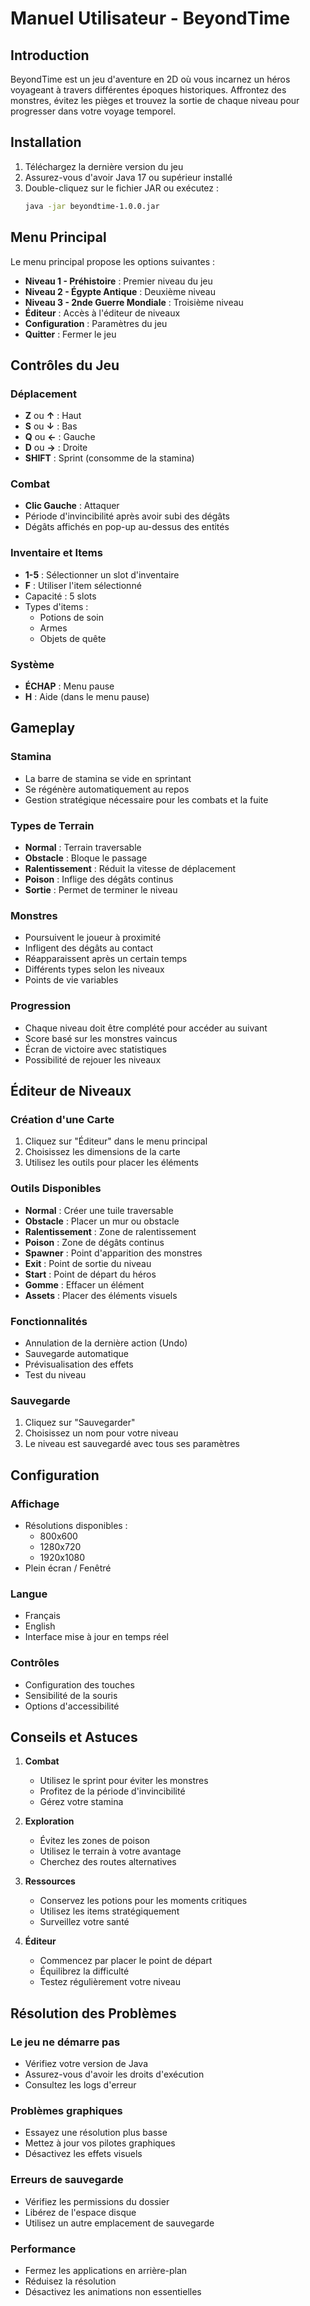 # Manuel Utilisateur - BeyondTime

## Introduction

BeyondTime est un jeu d'aventure en 2D où vous incarnez un héros voyageant à travers différentes époques historiques. Affrontez des monstres, évitez les pièges et trouvez la sortie de chaque niveau pour progresser dans votre voyage temporel.

## Installation

1. Téléchargez la dernière version du jeu
2. Assurez-vous d'avoir Java 17 ou supérieur installé
3. Double-cliquez sur le fichier JAR ou exécutez :
   ```bash
   java -jar beyondtime-1.0.0.jar
   ```

## Menu Principal

Le menu principal propose les options suivantes :
- **Niveau 1 - Préhistoire** : Premier niveau du jeu
- **Niveau 2 - Égypte Antique** : Deuxième niveau
- **Niveau 3 - 2nde Guerre Mondiale** : Troisième niveau
- **Éditeur** : Accès à l'éditeur de niveaux
- **Configuration** : Paramètres du jeu
- **Quitter** : Fermer le jeu

## Contrôles du Jeu

### Déplacement
- **Z** ou **↑** : Haut
- **S** ou **↓** : Bas
- **Q** ou **←** : Gauche
- **D** ou **→** : Droite
- **SHIFT** : Sprint (consomme de la stamina)

### Combat
- **Clic Gauche** : Attaquer
- Période d'invincibilité après avoir subi des dégâts
- Dégâts affichés en pop-up au-dessus des entités

### Inventaire et Items
- **1-5** : Sélectionner un slot d'inventaire
- **F** : Utiliser l'item sélectionné
- Capacité : 5 slots
- Types d'items :
  - Potions de soin
  - Armes
  - Objets de quête

### Système
- **ÉCHAP** : Menu pause
- **H** : Aide (dans le menu pause)

## Gameplay

### Stamina
- La barre de stamina se vide en sprintant
- Se régénère automatiquement au repos
- Gestion stratégique nécessaire pour les combats et la fuite

### Types de Terrain
- **Normal** : Terrain traversable
- **Obstacle** : Bloque le passage
- **Ralentissement** : Réduit la vitesse de déplacement
- **Poison** : Inflige des dégâts continus
- **Sortie** : Permet de terminer le niveau

### Monstres
- Poursuivent le joueur à proximité
- Infligent des dégâts au contact
- Réapparaissent après un certain temps
- Différents types selon les niveaux
- Points de vie variables

### Progression
- Chaque niveau doit être complété pour accéder au suivant
- Score basé sur les monstres vaincus
- Écran de victoire avec statistiques
- Possibilité de rejouer les niveaux

## Éditeur de Niveaux

### Création d'une Carte
1. Cliquez sur "Éditeur" dans le menu principal
2. Choisissez les dimensions de la carte
3. Utilisez les outils pour placer les éléments

### Outils Disponibles
- **Normal** : Créer une tuile traversable
- **Obstacle** : Placer un mur ou obstacle
- **Ralentissement** : Zone de ralentissement
- **Poison** : Zone de dégâts continus
- **Spawner** : Point d'apparition des monstres
- **Exit** : Point de sortie du niveau
- **Start** : Point de départ du héros
- **Gomme** : Effacer un élément
- **Assets** : Placer des éléments visuels

### Fonctionnalités
- Annulation de la dernière action (Undo)
- Sauvegarde automatique
- Prévisualisation des effets
- Test du niveau

### Sauvegarde
1. Cliquez sur "Sauvegarder"
2. Choisissez un nom pour votre niveau
3. Le niveau est sauvegardé avec tous ses paramètres

## Configuration

### Affichage
- Résolutions disponibles :
  - 800x600
  - 1280x720
  - 1920x1080
- Plein écran / Fenêtré

### Langue
- Français
- English
- Interface mise à jour en temps réel

### Contrôles
- Configuration des touches
- Sensibilité de la souris
- Options d'accessibilité

## Conseils et Astuces

1. **Combat**
   - Utilisez le sprint pour éviter les monstres
   - Profitez de la période d'invincibilité
   - Gérez votre stamina

2. **Exploration**
   - Évitez les zones de poison
   - Utilisez le terrain à votre avantage
   - Cherchez des routes alternatives

3. **Ressources**
   - Conservez les potions pour les moments critiques
   - Utilisez les items stratégiquement
   - Surveillez votre santé

4. **Éditeur**
   - Commencez par placer le point de départ
   - Équilibrez la difficulté
   - Testez régulièrement votre niveau

## Résolution des Problèmes

### Le jeu ne démarre pas
- Vérifiez votre version de Java
- Assurez-vous d'avoir les droits d'exécution
- Consultez les logs d'erreur

### Problèmes graphiques
- Essayez une résolution plus basse
- Mettez à jour vos pilotes graphiques
- Désactivez les effets visuels

### Erreurs de sauvegarde
- Vérifiez les permissions du dossier
- Libérez de l'espace disque
- Utilisez un autre emplacement de sauvegarde

### Performance
- Fermez les applications en arrière-plan
- Réduisez la résolution
- Désactivez les animations non essentielles

